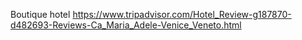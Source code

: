 Boutique hotel
https://www.tripadvisor.com/Hotel_Review-g187870-d482693-Reviews-Ca_Maria_Adele-Venice_Veneto.html


